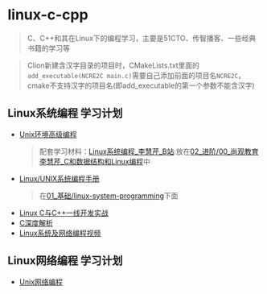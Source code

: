 # linux-c-cpp

> C、C++和其在Linux下的编程学习，主要是51CTO、传智播客、一些经典书籍的学习等

> Clion新建含汉字目录的项目时，CMakeLists.txt里面的`add_executable(NCRE2C main.c)`需要自己添加前面的项目名`NCRE2C`，cmake不支持汉字的项目名(即add_executable的第一个参数不能含汉字)

## Linux系统编程 学习计划
+ [Unix环境高级编程](https://book.douban.com/subject/25900403/)
  > 配套学习材料：[Linux系统编程_李慧芹_B站](https://www.bilibili.com/video/BV1yJ411S7r6):放在[02_进阶/00_尚观教育李慧芹_C和数据结构和Linux编程](02_进阶/00_尚观教育李慧芹_C和数据结构和Linux编程)中
+ [Linux/UNIX系统编程手册](https://book.douban.com/subject/25809330/)
  > 在[01_基础/linux-system-programming](01_基础/linux-system-programming)下面
+ [Linux C与C++一线开发实战](02_进阶/LinuxC与C++一线开发实践)
+ [C深度解析](02_进阶/C深度解析)
+ [Linux系统及网络编程视频](02_进阶/Linux系统及网络编程视频)

## Linux网络编程 学习计划
+ [Unix网络编程]()
